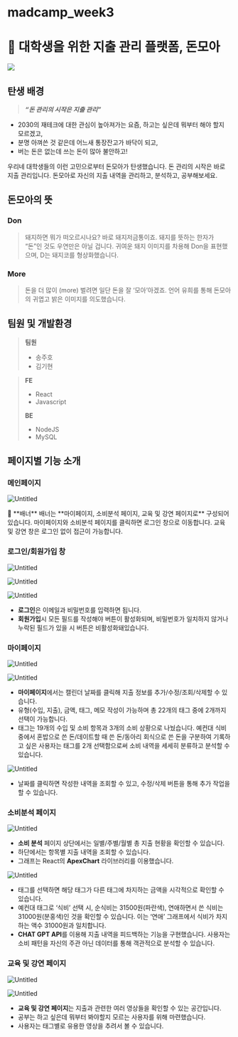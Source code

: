 # madcamp_week3

# 🐽 대학생을 위한 지출 관리 플랫폼, 돈모아

<img src="https://github.com/j00ho/madcamp_week3/assets/62568191/3da3166e-a92a-4d5c-8c54-6678382e3a43">

## 탄생 배경

> ***“돈 관리의 시작은 지출 관리”***
> 
- 2030의 재테크에 대한 관심이 높아져가는 요즘, 하고는 싶은데 뭐부터 해야 할지 모르겠고,
- 분명 아껴쓴 것 같은데 어느새 통장잔고가 바닥이 되고,
- 버는 돈은 없는데 쓰는 돈이 많아 불안하고!

우리네 대학생들의 이런 고민으로부터 돈모아가 탄생했습니다. 돈 관리의 시작은 바로 지출 관리입니다. 돈모아로 자신의 지출 내역을 관리하고, 분석하고, 공부해보세요.

## 돈모아의 뜻

### Don

> 돼지하면 뭐가 떠오르시나요? 바로 돼지저금통이죠. 돼지를 뜻하는 한자가 “돈”인 것도 우연만은 아닐 겁니다. 귀여운 돼지 이미지를 차용해 Don을 표현했으며, D는 돼지코를 형상화했습니다.
> 

### More

> 돈을 더 많이 (more) 벌려면 일단 돈을 잘 ‘모아’아겠죠. 언어 유희를 통해 돈모아의 귀엽고 밝은 이미지를 의도했습니다.
> 

## 팀원 및 개발환경

> **팀원**
> 
> - 송주호
> - 김기현

> **FE**
> 
> - React
> - Javascript
> 
> **BE**
> 
> - NodeJS
> - MySQL

## 페이지별 기능 소개

### 메인페이지

![Untitled](https://prod-files-secure.s3.us-west-2.amazonaws.com/f6cb388f-3934-47d6-9928-26d2e10eb0fc/d46d48e8-cea4-4b6c-b549-dfeae497aa0d/Untitled.png)

<aside>
📌 **배너**
배너는 **마이페이지, 소비분석 페이지, 교육 및 강연 페이지로** 구성되어 있습니다.
마이페이지와 소비분석 페이지를 클릭하면 로그인 창으로 이동합니다.
교육 및 강연 창은 로그인 없이 접근이 가능합니다.

</aside>

### 로그인/회원가입 창

![Untitled](https://prod-files-secure.s3.us-west-2.amazonaws.com/f6cb388f-3934-47d6-9928-26d2e10eb0fc/bf37f1b2-fc8b-4dec-b658-c07925f319dc/Untitled.png)

![Untitled](https://prod-files-secure.s3.us-west-2.amazonaws.com/f6cb388f-3934-47d6-9928-26d2e10eb0fc/30d8c0d4-5e52-4d61-bc7a-8ebaee7ed9e4/Untitled.png)

![Untitled](https://prod-files-secure.s3.us-west-2.amazonaws.com/f6cb388f-3934-47d6-9928-26d2e10eb0fc/dff75762-f4ed-4db3-bc22-7617da2b4c01/Untitled.png)

- **로그인**은 이메일과 비밀번호를 입력하면 됩니다.
- **회원가입**시 모든 필드를 작성해야 버튼이 활성화되며, 비밀번호가 일치하지 않거나 누락된 필드가 있을 시 버튼은 비활성화돼있습니다.

### 마이페이지

![Untitled](https://prod-files-secure.s3.us-west-2.amazonaws.com/f6cb388f-3934-47d6-9928-26d2e10eb0fc/a8db0cfd-7377-4472-a139-e59d964c7210/Untitled.png)

![Untitled](https://prod-files-secure.s3.us-west-2.amazonaws.com/f6cb388f-3934-47d6-9928-26d2e10eb0fc/f38053c5-4066-4774-8fa8-64fc3b23266b/Untitled.png)

- **마이페이지**에서는 캘린더 날짜를 클릭해 지출 정보를 추가/수정/조회/삭제할 수 있습니다.
- 유형(수입, 지출), 금액, 태그, 메모 작성이 가능하며 총 22개의 태그 중에 2개까지 선택이 가능합니다.
- 태그는 19개의 수입 및 소비 항목과 3개의 소비 상황으로 나눴습니다. 예컨대 식비 중에서 혼밥으로 쓴 돈/데이트할 때 쓴 돈/동아리 회식으로 쓴 돈을 구분하여 기록하고 싶은 사용자는 태그를 2개 선택함으로써 소비 내역을 세세히 분류하고 분석할 수 있습니다.

![Untitled](https://prod-files-secure.s3.us-west-2.amazonaws.com/f6cb388f-3934-47d6-9928-26d2e10eb0fc/12120131-c50f-4e1c-848a-a8fc6117fd6c/Untitled.png)

- 날짜를 클릭하면 작성한 내역을 조회할 수 있고, 수정/삭제 버튼을 통해 추가 작업을 할 수 있습니다.

### 소비분석 페이지

![Untitled](https://prod-files-secure.s3.us-west-2.amazonaws.com/f6cb388f-3934-47d6-9928-26d2e10eb0fc/0fa3ab32-7072-4f43-bad9-ea909af7af46/Untitled.png)

- **소비 분석** 페이지 상단에서는 일별/주별/월별 총 지출 현황을 확인할 수 있습니다.
- 하단에서는 항목별 지출 내역을 조회할 수 있습니다.
- 그래프는 React의 **ApexChart** 라이브러리를 이용했습니다.

![Untitled](https://prod-files-secure.s3.us-west-2.amazonaws.com/f6cb388f-3934-47d6-9928-26d2e10eb0fc/a3427de1-20b7-4a5d-8a7e-32d9efa7803c/Untitled.png)

- 태그를 선택하면 해당 태그가 다른 태그에 차지하는 금액을 시각적으로 확인할 수 있습니다.
- 예컨대 태그로 ‘식비’ 선택 시, 순식비는 31500원(파란색), 연애하면서 쓴 식비는 31000원(분홍색)인 것을 확인할 수 있습니다. 이는 ‘연애’ 그래프에서 식비가 차지하는 액수 31000원과 일치합니다.
- **CHAT GPT API**를 이용해 지출 내역을 피드백하는 기능을 구현했습니다. 사용자는 소비 패턴을 자신의 주관 아닌 데이터를 통해 객관적으로 분석할 수 있습니다.

### 교육 및 강연 페이지

![Untitled](https://prod-files-secure.s3.us-west-2.amazonaws.com/f6cb388f-3934-47d6-9928-26d2e10eb0fc/ff87fdc5-3bc0-41dd-a7b4-91d1faa7969f/Untitled.png)

![Untitled](https://prod-files-secure.s3.us-west-2.amazonaws.com/f6cb388f-3934-47d6-9928-26d2e10eb0fc/d0d7cc8b-ed2e-4df5-aba4-e025949ef73f/Untitled.png)

- **교육 및 강연 페이지**는 지출과 관련한 여러 영상들을 확인할 수 있는 공간입니다.
- 공부는 하고 싶은데 뭐부터 봐야할지 모르는 사용자를 위해 마련했습니다.
- 사용자는 태그별로 유용한 영상을 추려서 볼 수 있습니다.
